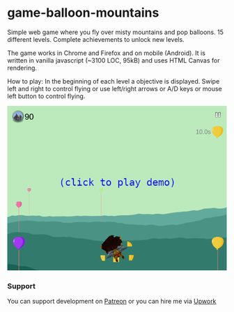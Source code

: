 # game-balloon-mountains
Simple web game where you fly over misty mountains and pop balloons. 15 different levels. Complete achievements to unlock new levels.

The game works in Chrome and Firefox and on mobile (Android). It is written in vanilla javascript (~3100 LOC, 95kB) and uses HTML Canvas for rendering.

How to play: In the beginning of each level a objective is displayed. Swipe left and right to control flying or use left/right arrows or A/D keys or mouse left button to control flying.

[<img src="image/demo.png">](https://dvhx.github.io/game-balloon-mountains/)

### Support

You can support development on [Patreon](https://www.patreon.com/DusanHalicky) or you can hire me via [Upwork](https://www.upwork.com/freelancers/~013b4c3d6e772fdb01)

